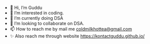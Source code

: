 - 👋 Hi, I’m Guddu
- 👀 I’m interested in coding.
- 🌱 I’m currently doing DSA
- 💞️ I’m looking to collaborate on DSA.
- 📫 How to reach me by mail me coldmilkhottea@gmail.com
- ✨ Also reach me through website https://kontactguddu.github.io/

<!---
kontactguddu/kontactguddu is a ✨ special ✨ repository because its `README.md` (this file) appears on your GitHub profile.
You can click the Preview link to take a look at your changes.
--->
